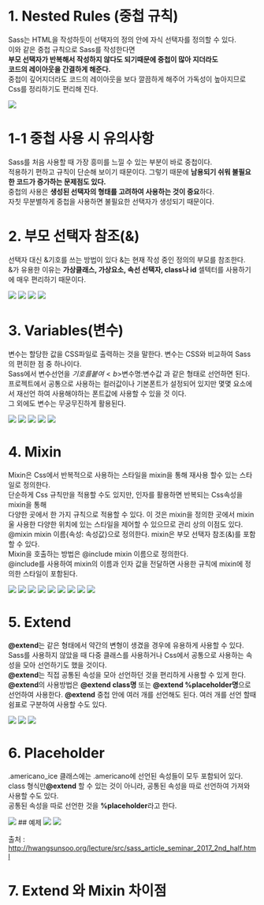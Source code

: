 # 1. Nested Rules (중첩 규칙)

Sass는 HTML을 작성하듯이 선택자의 정의 안에 자식 선택자를 정의할 수 있다.<br>
이와 같은 중첩 규칙으로 Sass를 작성한다면<br>
<b>부모 선택자가 반복해서 작성하지 않다도 되기때문에 중첩이 많아 지더라도<br>
코드의 레이아웃을 간결하게 해준다.</b><br>
중첩이 깊어지더라도 코드의 레이아웃을 보다 깔끔하게 해주어 가독성이 높아지므로 Css를 정리하기도 편리해 진다.

<img src="./img/Nested_Rules.PNG">

# 1-1 중첩 사용 시 유의사항

Sass를 처음 사용할 때 가장 흥미를 느낄 수 있는 부분이 바로 중첩이다. <br>
적용하기 편하고 규칙이 단순해 보이기 때문이다. 그렇기 때문에 <b>남용되기 쉬워 불필요 한 코드가 증가하는 문제점도 있다.</b><br>
중첩의 사용은 <b>생성된 선택자의 형태를 고려하여 사용하는 것이 중요</b>하다.<br>
자칫 무분별하게 중첩을 사용하면 불필요한 선택자가 생성되기 때문이다.


# 2. 부모 선택자 참조(&)

선택자 대신 &기호를 쓰는 방법이 있다 &는 현재 작성 중인 정의의 부모를 참조한다.<br> 
&가 유용한 이유는 <b>가상클래스, 가상요소, 속선 선택자, class나 id</b> 셀텍터를 사용하기에 매우 편리하기 때문이다.

<img src="./img/&1.PNG">
<img src="./img/&2.PNG">
<img src="./img/&3.PNG">
<img src="./img/&4.PNG">


# 3. Variables(변수)

변수는 할당한 값을 CSS파일로 출력하는 것을 말한다. 변수는 CSS와 비교하여 Sass의 편히한 점 중 하나이다.<br>
Sass에서 변수선언을 $기호를 붙여 <b>$변수명:변수값</b> 과 같은 형태로 선언하면 된다.<br>
프로젝트에서 공통으로 사용하는 컬러값이나 기본폰트가 설정되어 있지만 몇몇 요소에서 재선언 하여 사용해야하는 폰트값에 사용할 수 있을 것 이다.<br>
그 외에도 변수는 무궁무진하게 활용된다.

<img src="./img/Variables.PNG">
<img src="./img/Variables2.PNG">
<img src="./img/Variables3.PNG">
<img src="./img/Variables4.PNG">
<img src="./img/Variables5.PNG">


# 4. Mixin

Mixin은 Css에서 반복적으로 사용하는 스타일을 mixin을 통해 재사용 할수 있는 스타일로 정의한다.<br>
단순하게 Css 규칙만을 적용할 수도 있지만, 인자를 활용하면 반복되는 Css속성을 mixin을 통해 <br>
다양한 곳에서 한 가지 규칙으로 적용할 수 있다. 이 것은 mixin을 정의한 곳에서 mixin울 사용한
다양한 위치에 있는 스타일을 제어할 수 있으므로 관리 상의 이점도 있다. <br>
@mixin mixin 이름{속성: 속성값}으로 정의한다. mixin은 부모 선택자 참조(&)를 포함할 수 있다.<br>
Mixin을 호출하는 방법은 @include mixin 이름으로 정의한다. <br>
@include를 사용하여 mixin의 이름과 인자 값을 전달하면 사용한 규칙에 mixin에 정의한 스타일이 포함된다.

<img src="./img/mixin1.PNG">
<img src="./img/mixin2.PNG">
<img src="./img/mixin3.PNG">
<img src="./img/mixin4.PNG">
<img src="./img/mixin5.PNG">
<img src="./img/mixin6.PNG">
<img src="./img/mixin7.PNG">
<img src="./img/mixin8.PNG">
<img src="./img/mixin8_mq.PNG">


# 5. Extend

<b>@extend</b>는 같은 형태에서 약간의 변형이 생겼을 경우에 유용하게 사용할 수 있다.<br>
Sass를 사용하지 않았을 때 다중 클래스를 사용하거나 Css에서 공통으로 사용하는 속성을 모아 선언하기도 했을 것이다. <br>
<b>@extend</b>는 직접 공통된 속성을 모아 선언하던 것을 편리하게 사용할 수 있게 한다.<br>
<b>@extend</b>의 사용방법은 <b>@extend class명</b> 또는 <b>@extend %placeholder명</b>으로<br>
선언하여 사용한다. <b>@extend</b> 중첩 안에 여러 개를 선언해도 된다. 여러 개를 선언 할때 쉼표로 구분하여 사용할 수도 있다.<br>

<img src="./img/extend.PNG">
<img src="./img/extend2.PNG">
<img src="./img/extend3.PNG">


# 6. Placeholder

.americano_ice 클래스에는 .americano에 선언된 속성들이 모두 포함되어 있다. <br>
class 형식만<b>@extend</b> 할 수 있는 것이 아니라, 공통된 속성을 따로 선언하여 가져와 사용할 수도 있다.<br>
 공통된 속성을 따로 선언한 것을 <b>%placeholder</b>라고 한다.<br>

 <img src="./img/placeholder.PNG">
 ## 예제
<img src="./img/placeholder2.PNG">
<img src="./img/placeholder3.PNG">

출처 : http://hwangsunsoo.org/lecture/src/sass_article_seminar_2017_2nd_half.html

# 7. Extend 와 Mixin 차이점